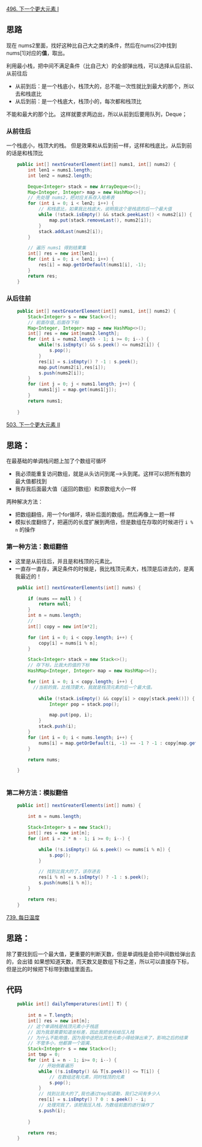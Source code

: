 [496. 下一个更大元素 I](https://leetcode-cn.com/problems/next-greater-element-i/)

## 思路
现在 nums2里面，找好这种比自己大之类的条件，然后在nums[2]中找到nums[1]对应的**值**，取出。

利用最小栈，把中间不满足条件（比自己大）的全部弹出栈，可以选择从后往前、从前往后
- 从前到后：是一个栈底小，栈顶大的，总不能一次性就比到最大的那个，所以去和栈底比
- 从后到前：是一个栈底大，栈顶小的，每次都和栈顶比

不能和最大的那个比。
这样就要求两边出，所以从前到后要用队列，Deque；


### 从前往后
一个栈底小，栈顶大的栈。
但是效果和从后到前一样，这样和栈底比，从后到前的话是和栈顶比
```java
    public int[] nextGreaterElement(int[] nums1, int[] nums2) {
        int len1 = nums1.length;
        int len2 = nums2.length;

        Deque<Integer> stack = new ArrayDeque<>();
        Map<Integer, Integer> map = new HashMap<>();
        // 先处理 nums2，把对应关系存入哈希表
        for (int i = 0; i < len2; i++) {
            // 和栈底比，如果我比栈底大，说明我这个是栈底的后一个最大值
            while (!stack.isEmpty() && stack.peekLast() < nums2[i]) {
                map.put(stack.removeLast(), nums2[i]);
            }
            stack.addLast(nums2[i]);
        }

        // 遍历 nums1 得到结果集
        int[] res = new int[len1];
        for (int i = 0; i < len1; i++) {
            res[i] = map.getOrDefault(nums1[i], -1);
        }
        return res;        
    }

```

### 从后往前
```java
    public int[] nextGreaterElement(int[] nums1, int[] nums2) {
        Stack<Integer> s = new Stack<>();
        // 前面存值,后面存下标
        Map<Integer, Integer> map = new HashMap<>();
        int[] res = new int[nums2.length];
        for (int i = nums2.length - 1; i >= 0; i--) {
            while(!s.isEmpty() && s.peek() <= nums2[i]) {
                s.pop();
            }
            res[i] = s.isEmpty() ? -1 : s.peek();
            map.put(nums2[i],res[i]);
            s.push(nums2[i]);            
        }
        for (int j = 0; j < nums1.length; j++) {
            nums1[j] = map.get(nums1[j]);
        }
        return nums1;
        
    }
```


[503. 下一个更大元素 II](https://leetcode-cn.com/problems/next-greater-element-ii/)

## 思路：
在最基础的单调栈问题上加了个数组可循环
- 我必须能重复访问数组，就是从头访问到尾-->头到尾。这样可以把所有数的最大值都找到
- 我存我后面最大值（返回的数组）和原数组大小一样

两种解决方法：
- 把数组翻倍，用一个for循环，填补后面的数组。然后再像上一题一样
- 模拟长度翻倍了，把遍历的长度扩展到两倍，但是数组在存取的时候进行 `i % n` 的操作

### 第一种方法：数组翻倍
- 这里是从前往后，并且是和栈顶的元素比。
- 一直存一直存，满足条件的时候是，我比栈顶元素大，栈顶是后进去的，是离我最近的！
```java
    public int[] nextGreaterElements(int[] nums) {

        if (nums == null ) {
            return null;
        }
        int n = nums.length;
        //
        int[] copy = new int[n*2];

        for (int i = 0; i < copy.length; i++) {
            copy[i] = nums[i % n];
        }

        Stack<Integer> stack = new Stack<>();
        // 存下标，比我大的值的下标
        HashMap<Integer, Integer> map = new HashMap<>();

        for (int i = 0; i < copy.length; i++) {
          //当前的我，比栈顶要大，我就是栈顶元素的后一个最大值。
         
            while (!stack.isEmpty() && copy[i] > copy[stack.peek()]) {
                Integer pop = stack.pop();

                map.put(pop, i);
            }
            stack.push(i);
        }
        for (int i = 0; i < nums.length; i++) {
            nums[i] = map.getOrDefault(i, -1) == -1 ? -1 : copy[map.get(i)];
        }

        return nums;

    }
    
```

### 第二种方法：模拟翻倍
```java
    public int[] nextGreaterElements(int[] nums) {

        int n = nums.length;

        Stack<Integer> s = new Stack();
        int[] res = new int[n];
        for (int i = 2 * n - 1; i >= 0; i--) {

            while (!s.isEmpty() && s.peek() <= nums[i % n]) {
                s.pop();
            }

            // 找到比我大的了，该存进去
            res[i % n] = s.isEmpty() ? -1 : s.peek();
            s.push(nums[i % n]);
        }

        return res;   
    }

```



[739. 每日温度](https://leetcode-cn.com/problems/daily-temperatures/)

## 思路：
除了要找到后一个最大值，更重要的判断天数，但是单调栈是会把中间数给弹出去的，会出错
如果想知道天数，而天数又是数组下标之差，所以可以直接存下标，但是比的时候把下标带到数组里面去。



## 代码

```java
    public int[] dailyTemperatures(int[] T) {
        
        int n = T.length;
        int[] res = new int[n];
        // 这个单调栈是栈顶元素小于栈底
        // 因为我是需要知道坐标差，因此我把坐标给压入栈
        // 为什么不能用值，因为我中途把比其他元素小得给弹出来了，影响之后的结果
        // 不管多小，他都算一个距离.
        Stack<Integer> s = new Stack<>();
        int tmp = 0;
        for (int i = n - 1; i>= 0; i--) {
            // 开始倒着遍历
            while (!s.isEmpty() && T[s.peek()] <= T[i]) {
                // 在数组还有元素，同时栈顶的元素
                s.pop();
            }
            // 找到比我大的了,我也通过tmp知道勒，我们之间有多少人
            res[i] = s.isEmpty() ? 0 : s.peek() - i;
            // 处理完我了，该把我压入栈，为数组前面的进行操作了
            s.push(i);
        
        }

        return res;
    }
```